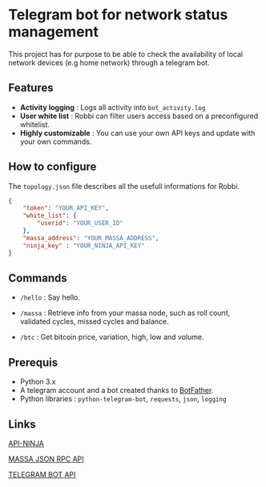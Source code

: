# Telegram bot for network status management

This project has for purpose to be able to check the availability of local network devices (e.g home network) through a telegram bot.

## Features

- **Activity logging** : Logs all activity into `bot_activity.log`
- **User white list** : Robbi can filter users access based on a preconfigured whitelist.
- **Highly customizable** : You can use your own API keys and update with your own commands.

## How to configure

The `topology.json` file describes all the usefull informations for Robbi.

```json
{
    "token": "YOUR_API_KEY",
    "white_list": {
        "userid": "YOUR_USER_ID"
    },
    "massa_address": "YOUR_MASSA_ADDRESS",
    "ninja_key" : "YOUR_NINJA_API_KEY"
}
```

## Commands

- `/hello` : Say hello.

- `/massa` : Retrieve info from your massa node, such as roll count, validated cycles, missed cycles and balance.

- `/btc` : Get bitcoin price, variation, high, low and volume.

## Prerequis

- Python 3.x
- A telegram account and a bot created thanks to [BotFather](https://core.telegram.org/bots#botfather).
- Python libraries : `python-telegram-bot`, `requests`, `json`, `logging`

## Links

[API-NINJA](https://www.api-ninjas.com/)

[MASSA JSON RPC API](https://docs.massa.net/docs/build/api/jsonrpc)

[TELEGRAM BOT API](https://core.telegram.org/bots/api)